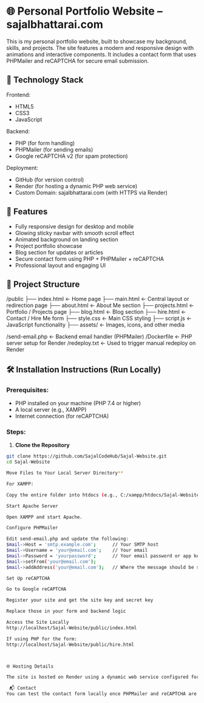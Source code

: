 # 🌐 Personal Portfolio Website – sajalbhattarai.com

This is my personal portfolio website, built to showcase my background, skills, and projects. The site features a modern and responsive design with animations and interactive components. It includes a contact form that uses PHPMailer and reCAPTCHA for secure email submission.

## 🔧 Technology Stack

Frontend:
- HTML5
- CSS3
- JavaScript

Backend:
- PHP (for form handling)
- PHPMailer (for sending emails)
- Google reCAPTCHA v2 (for spam protection)

Deployment:
- GitHub (for version control)
- Render (for hosting a dynamic PHP web service)
- Custom Domain: sajalbhattarai.com (with HTTPS via Render)

## 🚀 Features

- Fully responsive design for desktop and mobile
- Glowing sticky navbar with smooth scroll effect
- Animated background on landing section
- Project portfolio showcase
- Blog section for updates or articles
- Secure contact form using PHP + PHPMailer + reCAPTCHA
- Professional layout and engaging UI

## 📁 Project Structure

/public
├── index.html ← Home page
├── main.html ← Central layout or redirection page
├── about.html ← About Me section
├── projects.html ← Portfolio / Projects page
├── blog.html ← Blog section
├── hire.html ← Contact / Hire Me form
├── style.css ← Main CSS styling
├── script.js ← JavaScript functionality
├── assets/ ← Images, icons, and other media

/send-email.php ← Backend email handler (PHPMailer)
/Dockerfile ← PHP server setup for Render
/redeploy.txt ← Used to trigger manual redeploy on Render

## 🛠️ Installation Instructions (Run Locally)

### Prerequisites:
- PHP installed on your machine (PHP 7.4 or higher)
- A local server (e.g., XAMPP)
- Internet connection (for reCAPTCHA)

### Steps:

1. **Clone the Repository**

```bash
git clone https://github.com/SajalCodeHub/Sajal-Website.git
cd Sajal-Website

Move Files to Your Local Server Directory**

For XAMPP:

Copy the entire folder into htdocs (e.g., C:/xampp/htdocs/Sajal-Website)

Start Apache Server

Open XAMPP and start Apache.

Configure PHPMailer

Edit send-email.php and update the following:
$mail->Host = 'smtp.example.com';      // Your SMTP host
$mail->Username = 'your@email.com';    // Your email
$mail->Password = 'yourpassword';      // Your email password or app key
$mail->setFrom('your@email.com');
$mail->addAddress('your@email.com');   // Where the message should be sent

Set Up reCAPTCHA

Go to Google reCAPTCHA

Register your site and get the site key and secret key

Replace those in your form and backend logic

Access the Site Locally
http://localhost/Sajal-Website/public/index.html

If using PHP for the form:
http://localhost/Sajal-Website/public/hire.html



🌐 Hosting Details

The site is hosted on Render using a dynamic web service configured for PHP. The GitHub repository is linked to Render for continuous deployment. A custom domain (`sajalbhattarai.com`) is connected with full DNS configuration and HTTPS enabled.

 📬 Contact
You can test the contact form locally once PHPMailer and reCAPTCHA are properly configured. Messages will be sent directly to your configured email address.




